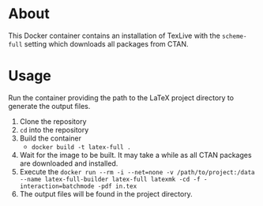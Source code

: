 # About
This Docker container contains an installation of TexLive with the `scheme-full` setting which downloads all packages from CTAN.

# Usage
Run the container providing the path to the LaTeX project directory to generate the output files.

1. Clone the repository
2. `cd` into the repository
3. Build the container
    - `docker build -t latex-full .`
4. Wait for the image to be built. It may take a while as all CTAN packages are downloaded and installed.
5. Execute the `docker run --rm -i --net=none -v /path/to/project:/data --name latex-full-builder latex-full latexmk -cd -f -interaction=batchmode -pdf in.tex`
6. The output files will be found in the project directory.